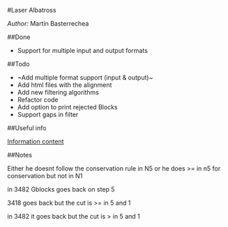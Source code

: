 #Laser Albatross

*Author:* Martín Basterrechea

##Done

* Support for multiple input and output formats

##Todo

* ~Add multiple format support (input & output)~
* Add html files with the alignment
* Add new filtering algorithms
* Refactor code
* Add option to print rejected Blocks
* Support gaps in filter

##Useful info

[Information content](http://www.lecb.ncifcrf.gov/~toms/paper/primer/])

##Notes

Either he doesnt follow the conservation rule in N5 or he does >= in n5 for conservation but not in N1

in 3482 Gblocks goes back on step 5

3418 goes back but the cut is >= in 5 and 1

in 3482 it goes back but the cut is > in 5 and 1
